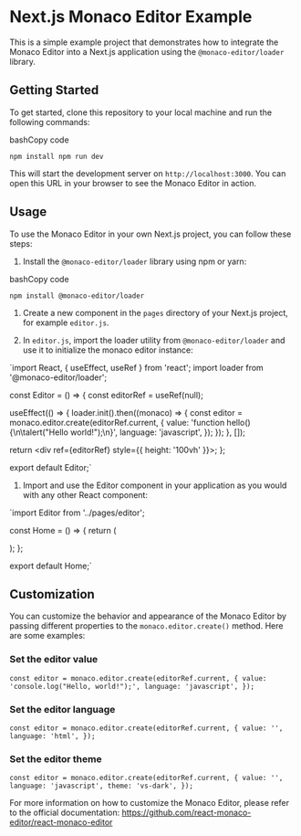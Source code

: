 Next.js Monaco Editor Example
=============================

This is a simple example project that demonstrates how to integrate the Monaco Editor into a Next.js application using the `@monaco-editor/loader` library.

Getting Started
---------------

To get started, clone this repository to your local machine and run the following commands:

bashCopy code

`npm install
npm run dev`

This will start the development server on `http://localhost:3000`. You can open this URL in your browser to see the Monaco Editor in action.

Usage
-----

To use the Monaco Editor in your own Next.js project, you can follow these steps:

1.  Install the `@monaco-editor/loader` library using npm or yarn:

bashCopy code

`npm install @monaco-editor/loader`

1.  Create a new component in the `pages` directory of your Next.js project, for example `editor.js`.

2.  In `editor.js`, import the loader utility from `@monaco-editor/loader` and use it to initialize the monaco editor instance:

`import React, { useEffect, useRef } from 'react';
import loader from '@monaco-editor/loader';

const Editor = () => {
  const editorRef = useRef(null);

  useEffect(() => {
    loader.init().then((monaco) => {
      const editor = monaco.editor.create(editorRef.current, {
        value: 'function hello() {\n\talert("Hello world!");\n}',
        language: 'javascript',
      });
    });
  }, []);

  return <div ref={editorRef} style={{ height: '100vh' }}></div>;
};

export default Editor;`

1.  Import and use the Editor component in your application as you would with any other React component:

`import Editor from '../pages/editor';

const Home = () => {
  return (
    <div>
      <Editor />
    </div>
  );
};

export default Home;`

Customization
-------------

You can customize the behavior and appearance of the Monaco Editor by passing different properties to the `monaco.editor.create()` method. Here are some examples:

### Set the editor value

`const editor = monaco.editor.create(editorRef.current, {
  value: 'console.log("Hello, world!");',
  language: 'javascript',
});`

### Set the editor language

`const editor = monaco.editor.create(editorRef.current, {
  value: '',
  language: 'html',
});`

### Set the editor theme

`const editor = monaco.editor.create(editorRef.current, {
  value: '',
  language: 'javascript',
  theme: 'vs-dark',
});`

For more information on how to customize the Monaco Editor, please refer to the official documentation: <https://github.com/react-monaco-editor/react-monaco-editor>
